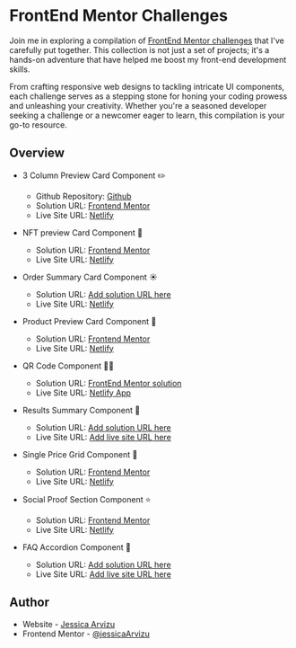 # FrontEnd Mentor Challenges
Join me in exploring a compilation of [FrontEnd Mentor challenges](https://www.frontendmentor.io/challenges) that I've carefully put together. This collection is not just a set of projects; it's a hands-on adventure that have helped me boost my front-end development skills.

From crafting responsive web designs to tackling intricate UI components, each challenge serves as a stepping stone for honing your coding prowess and unleashing your creativity. Whether you're a seasoned developer seeking a challenge or a newcomer eager to learn, this compilation is your go-to resource.


## Overview
- 3 Column Preview Card Component ✏️
    - Github Repository: [Github](https://github.com/jessicaArvizu/FEpractice_3-Column-Preview-Card-Component)
    - Solution URL: [Frontend Mentor](https://www.frontendmentor.io/solutions/3column-preview-card-component-using-bootstrap-and-sass-uXAOlEaGEt)
    - Live Site URL: [Netlify](https://jolly-unicorn-bb6b84.netlify.app)

- NFT preview Card Component 👾
    - Solution URL: [Frontend Mentor](https://www.frontendmentor.io/solutions/nft-preview-card-component-with-bootstrap-and-sass-XIFjB9gKqw)
    - Live Site URL: [Netlify](https://luxury-caramel-8082a7.netlify.app)

- Order Summary Card Component ☀️
    - Solution URL: [Add solution URL here](https://www.frontendmentor.io/solutions/order-summary-component-with-boostrap-and-sass-hF9DJ2HD2t)
    - Live Site URL: [Netlify](https://legendary-sawine-4c1892.netlify.app/)

- Product Preview Card Component 🌵
    - Solution URL: [Frontend Mentor](https://www.frontendmentor.io/solutions/product-preview-card-component-with-bootstrap-GraUDjePi2)
    - Live Site URL: [Netlify](https://eloquent-mousse-91a228.netlify.app)

- QR Code Component 🙌🏻
    - Solution URL: [FrontEnd Mentor solution](https://www.frontendmentor.io/solutions/qr-component-with-sass-and-boostrap-P8lDboJK_x)
    - Live Site URL: [Netlify App](https://playful-marigold-153c12.netlify.app/)

- Results Summary Component 🥑
    - Solution URL: [Add solution URL here](https://www.frontendmentor.io/solutions/results-summary-component-solution-XrADVEEMHP)
    - Live Site URL: [Add live site URL here](https://darling-frangipane-a0b3e8.netlify.app/)

- Single Price Grid Component 🎉
    - Solution URL: [Frontend Mentor](https://www.frontendmentor.io/solutions/single-price-grid-component-with-boostrap-and-sass-bnRUlSA5HR)
    - Live Site URL: [Netlify](https://frolicking-entremet-9928f5.netlify.app)

- Social Proof Section Component ⭐️
    - Solution URL: [Frontend Mentor](https://www.frontendmentor.io/solutions/social-proof-section-with-bootstrap-and-sass--3Rl57gsYz)
    - Live Site URL: [Netlify](https://verdant-gingersnap-6a4189.netlify.app)

- FAQ Accordion Component 🧡
    - Solution URL: [Add solution URL here](https://www.frontendmentor.io/solutions/faq-accordion-4gpW8wPcog)
    - Live Site URL: [Add live site URL here](https://incomparable-queijadas-74196b.netlify.app/)

## Author
- Website - [Jessica Arvizu](https://www.linkedin.com/in/jessica-arvizu/)
- Frontend Mentor - [@jessicaArvizu](https://www.frontendmentor.io/profile/jessicaArvizu)
